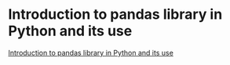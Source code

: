 # Introduction to pandas library in Python and its use
[Introduction to pandas library in Python and its use](https://aiwithcloud.com/2022/09/19/introduction_to_pandas_library_in_python_and_its_use/)